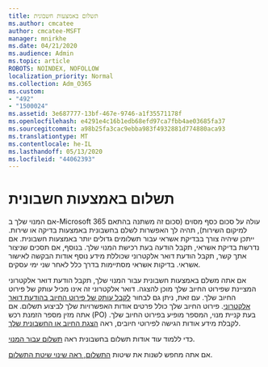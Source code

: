 ```yaml
---
title: תשלום באמצעות חשבונית
ms.author: cmcatee
author: cmcatee-MSFT
manager: mnirkhe
ms.date: 04/21/2020
ms.audience: Admin
ms.topic: article
ROBOTS: NOINDEX, NOFOLLOW
localization_priority: Normal
ms.collection: Adm_O365
ms.custom:
- "492"
- "1500024"
ms.assetid: 3e687777-13bf-467e-9746-a1f35571178f
ms.openlocfilehash: e4291e4c16b1edb68efd97ca7fbb4ae03685fa37
ms.sourcegitcommit: a98b25fa3cac9ebba983f4932881d774880aca93
ms.translationtype: MT
ms.contentlocale: he-IL
ms.lasthandoff: 05/13/2020
ms.locfileid: "44062393"
---
```

# <a name="pay-by-invoice"></a>תשלום באמצעות חשבונית

אם המנוי שלך ב-Microsoft 365 עולה על סכום כסף מסוים (סכום זה משתנה בהתאם למיקום השירות), תהיה לך האפשרות לשלם בחשבונית באמצעות בדיקה או שירות. ייתכן שיהיה צורך בבדיקת אשראי עבור תשלומים גדולים יותר באמצעות חשבונית. אם נדרשת בדיקת אשראי, תקבל הודעה בעת רכישת המנוי שלך. בנוסף, אם תסכים שניצור אתך קשר, תקבל הודעת דואר אלקטרוני שכוללת מידע נוסף אודות הבקשה לאישור אשראי. בדיקות אשראי מסתיימות בדרך כלל לאחר שני ימי עסקים.
  
אם אתה משלם באמצעות חשבונית עבור המנוי שלך, תקבל הודעת דואר אלקטרוני המציינת שפירוט החיוב שלך מוכן להצגה. דואר אלקטרוני זה אינו מכיל עותק של פירוט החיוב שלך. עם זאת, ניתן גם לבחור [לקבל עותק של פירוט החיוב בהודעת דואר אלקטרוני](https://docs.microsoft.com/microsoft-365/commerce/billing-and-payments/pay-for-your-subscription#receive-a-copy-of-your-billing-statement-in-email). פירוט החיוב שלך כולל פרטים אודות האפשרויות שלך לביצוע תשלום. אם אתה מזין מספר הזמנת רכש (PO) בעת קניית מנוי, המספר מופיע בפירוט החיוב שלך. לקבלת מידע אודות הגישה לפירוטי חיובים, ראה [הצגת החיוב או החשבונית שלך](https://docs.microsoft.com/microsoft-365/commerce/billing-and-payments/view-your-bill-or-invoice).
  
כדי ללמוד עוד אודות תשלום בחשבונית ראה [תשלום עבור המנוי](https://docs.microsoft.com/microsoft-365/commerce/billing-and-payments/pay-for-your-subscription).
  
אם אתה מחפש לשנות את שיטות [התשלום, ראה שינוי שיטת התשלום](https://docs.microsoft.com/microsoft-365/commerce/billing-and-payments/change-payment-method).